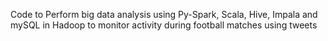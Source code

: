 Code to Perform big data analysis using Py-Spark, Scala, Hive, Impala and mySQL in Hadoop to monitor activity during football matches using tweets